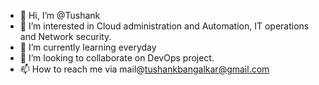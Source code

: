 - 👋 Hi, I’m @Tushank
- 👀 I’m interested in Cloud administration and Automation, IT operations and Network security.
- 🌱 I’m currently learning everyday
- 💞️ I’m looking to collaborate on DevOps project.
- 📫 How to reach me via mail@tushankbangalkar@gmail.com

<!---
Tushank1997/Tushank1997 is a ✨ special ✨ repository because its `README.md` (this file) appears on your GitHub profile.
You can click the Preview link to take a look at your changes.
--->
